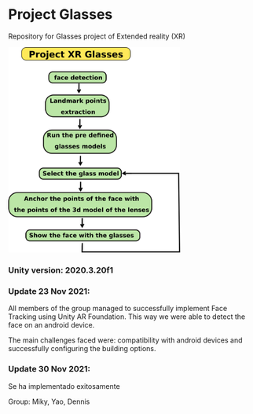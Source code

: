 # Project Glasses

Repository for Glasses project of Extended reality (XR)


<img src="imgs_/drawing.png" alt="Flowchart" width="350"/>



### Unity version: 2020.3.20f1

### Update 23 Nov 2021:

All members of the group managed to successfully implement Face Tracking using Unity AR Foundation. This way we were able to detect the face on an android device. 

The main challenges faced were: compatibility with android devices and successfully configuring the building options. 


### Update 30 Nov 2021:

Se ha implementado exitosamente 

Group: Miky, Yao, Dennis


